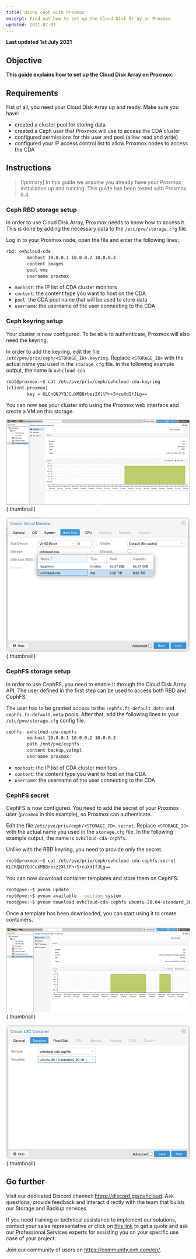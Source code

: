 ```yaml
---
title: Using ceph with Proxmox
excerpt: Find out how to set up the Cloud Disk Array on Proxmox
updated: 2021-07-01
---
```


**Last updated 1st July 2021**

## Objective

**This guide explains how to set up the Cloud Disk Array on Proxmox.**

## Requirements

Fist of all, you need your Cloud Disk Array up and ready. Make sure you have:

- created a cluster pool for storing data
- created a Ceph user that Proxmox will use to access the CDA cluster
- configured permissions for this user and pool (allow read and write)
- configured your IP access control list to allow Proxmox nodes to access the CDA

## Instructions

> [!primary]
> In this guide we assume you already have your Proxmox installation up and running. This guide has been tested with Proxmox 6.4.
>

### Ceph RBD storage setup

In order to use Cloud Disk Array, Proxmox needs to know how to access it. This is done by adding the necessary data to the `/etc/pve/storage.cfg` file.

Log in to your Proxmox node, open the file and enter the following lines:

```bash
rbd: ovhcloud-cda
        monhost 10.0.0.1 10.0.0.2 10.0.0.3
        content images
        pool vms
        username proxmox
```

- `monhost`: the IP list of CDA cluster monitors
- `content`: the content type you want to host on the CDA
- `pool`: the CDA pool name that will be used to store data
- `username`: the username of the user connecting to the CDA

### Ceph keyring setup

Your cluster is now configured. To be able to authenticate, Proxmox will also need the keyring.

In order to add the keyring, edit the file `/etc/pve/priv/ceph/<STORAGE_ID>.keyring`. Replace `<STORAGE_ID>` with the actual name you used in the `storage.cfg` file. In the following example output, the name is `ovhcloud-cda`.

```bash
root@proxmox:~$ cat /etc/pve/priv/ceph/ovhcloud-cda.keyring
[client.proxmox]
        key = KLChQNJYQJCuXMBBrbsz2XllPn+5+cuXdIfJLg==
```

You can now see your cluster info using the Proxmox web interface and create a VM on this storage.

![Ceph info](images/use_ceph_with_proxmox_1.png){.thumbnail}

![VM disk on ceph](images/use_ceph_with_proxmox_2.png){.thumbnail}

### CephFS storage setup

In order to use CephFS, you need to enable it through the Cloud Disk Array API. The user defined in the first step can be used to access both RBD and CephFS.

The user has to be granted access to the `cephfs.fs-default.data` and `cephfs.fs-default.meta` pools. After that, add the following lines to your `/etc/pve/storage.cfg` config file.

```bash
cephfs: ovhcloud-cda-cephfs
        monhost 10.0.0.1 10.0.0.2 10.0.0.3
        path /mnt/pve/cephfs
        content backup,vztmpl
        username proxmox
```

- `monhost`: the IP list of CDA cluster monitors
- `content`: the content type you want to host on the CDA
- `username`: the username of the user connecting to the CDA

### CephFS secret

CephFS is now configured. You need to add the secret of your Proxmox user (`proxmox` in this example), so Proxmox can authenticate.

Edit the file `/etc/pve/priv/ceph/<STORAGE_ID>.secret`. Replace `<STORAGE_ID>` with the actual name you used in the `storage.cfg` file. In the following example output, the name is `ovhcloud-cda-cephfs`.

Unlike with the RBD keyring, you need to provide only the secret.

```bash
root@proxmox:~$ cat /etc/pve/priv/ceph/ovhcloud-cda-cephfs.secret
KLChQNJYQJCuXMBBrbsz2XllPn+5+cuXdIfJLg==
```

You can now download container templates and store them on CephFS:

```sh
root@pve:~$ pveam update
root@pve:~$ pveam available --section system
root@pve:~$ pveam download ovhcloud-cda-cephfs ubuntu-20.04-standard_20.04-1_amd64.tar.gz
```

Once a template has been downloaded, you can start using it to create containers.

![CephFS informations](images/use_ceph_with_proxmox_3.png){.thumbnail}

![Container template](images/use_ceph_with_proxmox_4.png){.thumbnail}


## Go further

Visit our dedicated Discord channel: <https://discord.gg/ovhcloud>. Ask questions, provide feedback and interact directly with the team that builds our Storage and Backup services.

If you need training or technical assistance to implement our solutions, contact your sales representative or click on [this link](https://www.ovhcloud.com/en-ca/professional-services/) to get a quote and ask our Professional Services experts for assisting you on your specific use case of your project.


Join our community of users on <https://community.ovh.com/en/>.
